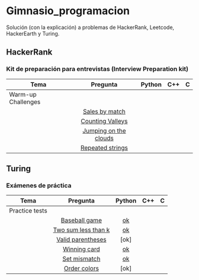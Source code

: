 # Gimnasio_programacion
Solución (con la explicación) a problemas de HackerRank, Leetcode, HackerEarth y Turing.

## HackerRank
### Kit de preparación para entrevistas (Interview Preparation kit)

| **Tema**           | **Pregunta**  | **Python**|  **C++** |   **C**  |
| ------------------ |:-------------:|:---------:|:---------:|:---------:|
| Warm-up Challenges |
|                    |[Sales by match](https://www.hackerrank.com/challenges/sock-merchant/problem?h_l=interview&playlist_slugs%5B%5D=interview-preparation-kit&playlist_slugs%5B%5D=warmup)
|                    |[Counting Valleys](https://www.hackerrank.com/challenges/counting-valleys/problem?h_l=interview&playlist_slugs%5B%5D=interview-preparation-kit&playlist_slugs%5B%5D=warmup)
|                    |[Jumping on the clouds](https://www.hackerrank.com/challenges/jumping-on-the-clouds/problem?h_l=interview&playlist_slugs%5B%5D=interview-preparation-kit&playlist_slugs%5B%5D=warmup)
|                    |[Repeated strings](https://www.hackerrank.com/challenges/repeated-string/problem?h_l=interview&playlist_slugs%5B%5D=interview-preparation-kit&playlist_slugs%5B%5D=warmup)




## Turing
### Exámenes de práctica

| **Tema**           | **Pregunta**  | **Python**|  **C++** |   **C**  |
| ------------------ |:-------------:|:---------:|:---------:|:---------:|
| Practice tests |
|                    |[Baseball game](https://github.com/noahverner1995/Turing-Coding-Challenges/tree/main/Baseball%20Game)|[ok](https://github.com/aizzaac/Gimnasio_programacion/tree/main/Baseball_game)
|                    |[Two sum less than k](https://github.com/nwankwo-ikemefuna/turing-practice)|[ok](https://github.com/aizzaac/Gimnasio_programacion/blob/main/Two_sum/two_sum.py)
|                    |[Valid parentheses](https://github.com/noahverner1995/Turing-Coding-Challenges/tree/main/Valid_Parentheses)|[ok]
|                    |[Winning card](https://github.com/osezy/leetcode_sloutions/blob/main/winning%20card.py)|[ok](https://github.com/aizzaac/Gimnasio_programacion/blob/main/Winning_card)|
|                    |[Set mismatch](https://www.chegg.com/homework-help/questions-and-answers/suppose-re-given-set-originally-contains-numbers-1-n-unfortunately-due-data-error-one-numb-q90344794)|[ok](https://github.com/aizzaac/Gimnasio_programacion/blob/main/Set_mismatch/set_mismatch.py)|
|                    |[Order colors](https://gist.github.com/PedroGaletti/9b3f81c5740ef087f37f81de9e425376)|[ok]
